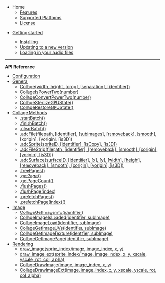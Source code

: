 * Home
	- [Features](README.md#features)
	- [Supported Platforms](README.md#supported-platforms)
	- [License](README.md#license)

- [Getting started](gettingstarted.md)

  - [Installing](gettingstarted.md#installing)
  - [Updating to a new version](gettingstarted.md#updating-to-a-new-version)
  - [Loading in your audio files](gettingstarted.md#loading-in-your-audio-files)
  
---

**API Reference**

- [Configuration](configuration.md)
- [General](general.md)
  - [Collage(width, height, [crop], [separation], [identifier])](general.md#collagewidth-height-crop-separation-identifier)
  - [CollageIsPowerTwo(number)](general.md#CollageIsPowerTwoNumber)
  - [CollageConvertPowerTwo(number)](general.md#CollageConvertPowerTwonumber)
  - [CollageSterlizeGPUState()](general.md#CollageSterlizeGPUState)
  - [CollageRestoreGPUState()](general.md#CollageRestoreGPUState)
- [Collage Methods](collage-methods.md)
  - [.startBatch()](collage-methods#startbatch)
  - [.finishBatch()](collage-methods#finishbatch)
  - [.clearBatch()](collage-methods#clearbatch)
  - [.addFile(filepath, [identifier], [subimages], [removeback], [smooth], [xorigin], [yorigin], [is3D])](collage-methods#addfilefilepath-identifier-subimages-removeback-smooth-xorigin-yorigin-is3d)
  - [.addSprite(spriteID, [identifier], [isCopy], [is3D])](collage-methods#addspritespriteid-identifier-iscopy-is3d)
  - [.addFileStrip(filepath, [identifier], [removeback], [smooth], [xorigin], [yorigin], [is3D])](collage-methods#addfilestripfilepath-identifier-removeback-smooth-xorigin-yorigin-is3d)
  - [.addSurface(surfaceID, [identifier], [x], [y], [width], [height], [removeback], [smooth], [xorigin], [yorigin], [is3D])](collage-methods#addsurfacesurfaceid-identifier-x-y-width-height-removeback-smooth-xorigin-yorigin-is3d)
  - [.freePages()](collage-methods#freepages)
  - [.getPage()](collage-methods#getpage)
  - [.getPageCount()](collage-methods#getpagecount)
  - [.flushPages()](collage-methods#flushpages)
  - [.flushPage(index)](collage-methods#flushpageindex)
  - [.prefetchPages()](collage-methods#prefetchpages)
  - [.prefetchPage(index)()](collage-methods#prefetchpageindex)
- [Image](image.md)
  - [CollageGetImageInfo(identifier)](image.md#collagegetimageinfoidentifier)
  - [CollageImageIsLoaded(identifier, subImage)](image.md#collageimageisloadedidentifier-subimage)
  - [CollageImageLoad(identifier, subImage)](image.md#collageimageloadidentifier-subimage)
  - [CollageGetImageUVs(identifier, subImage)](image.md#collagegetimageuvsidentifier-subimage)
  - [CollageGetImageTexture(identifier, subImage)](image.md#collagegetimagetextureidentifier-subimage)
  - [CollageGetImagePage(identifier, subImage)](image.md#collagegetimagepageidentifier-subimage)
- [Rendering](Rendering.md)
  - [draw_image(sprite_index/image, image_index, x, y)](rendering.md#draw_imagesprite_indeximage-image_index-x-y)
  - [draw_image_ext(sprite_index/image, image_index, x, y, xscale, yscale, rot, col, alpha)](rendering.md#draw_image_extsprite_indeximage-image_index-x-y-xscale-yscale-rot-col-alpha)
  - [CollageDrawImage(image, image_index, x, y)](rendering.md#collagedrawimageimage-image_index-x-y)
  - [CollageDrawImageExt(image, image_index, x, y, xscale, yscale, rot, col, alpha)](rendering.md#collagedrawimageextimage-image_index-x-y-xscale-yscale-rot-col-alpha)
